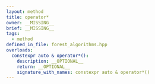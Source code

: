 ```yaml
---
layout: method
title: operator*
owner: __MISSING__
brief: __MISSING__
tags:
  - method
defined_in_file: forest_algorithms.hpp
overloads:
  constexpr auto & operator*():
    description: __OPTIONAL__
    return: __OPTIONAL__
    signature_with_names: constexpr auto & operator*()
---
```

